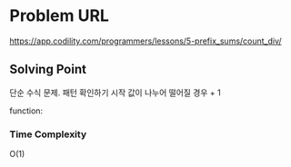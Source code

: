 # Problem URL
https://app.codility.com/programmers/lessons/5-prefix_sums/count_div/

## Solving Point 

단순 수식 문제.
패턴 확인하기 시작 값이 나누어 떨어질 경우 + 1 

function:
    

### Time Complexity
O(1)